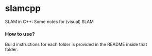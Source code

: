 # slamcpp

SLAM in C++: Some notes for (visual) SLAM

### How to use?
Build instructions for each folder is provided in the README inside that folder.
